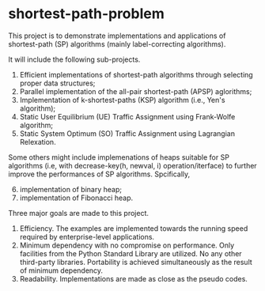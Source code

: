 # shortest-path-problem

This project is to demonstrate implementations and applications of shortest-path (SP) algorithms (mainly label-correcting algorithms). 

It will include the following sub-projects.

1. Efficient implementations of shortest-path algorithms through selecting proper data structures;
2. Parallel implementation of the all-pair shortest-path (APSP) aglorithms;
3. Implementation of k-shortest-paths (KSP) algorithm (i.e., Yen's algorithm);
4. Static User Equilibrium (UE) Traffic Assignment using Frank-Wolfe algorithm;
5. Static System Optimum (SO) Traffic Assignment using Lagrangian Relexation.

Some others might include implemenations of heaps suitable for SP algorithms (i.e, with decrease-key(h, newval, i) operation/iterface) to further improve the performances of SP algorithms. Spcifically, 

6. implementation of binary heap;
7. implementation of Fibonacci heap.

Three major goals are made to this project.

1.	Efficiency. The examples are implemented towards the running speed required by enterprise-level applications. 
2.	Minimum dependency with no compromise on performance. Only facilities from the Python Standard Library are utilized. No any other third-party libraries. Portability is achieved simultaneously as the result of minimum dependency.
3.	Readability. Implementations are made as close as the pseudo codes. 


